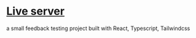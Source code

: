 <h1><a href='https://henrikesa.github.io/Js-calculator/'>Live server</a></h1>

a small feedback testing project built with
React, Typescript, Tailwindcss
